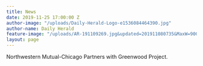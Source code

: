 ```yaml
---
title: News
date: 2019-11-25 17:00:00 Z
author-image: "/uploads/Daily-Herald-Logo-e1536084464390.jpg"
author-name: Daily Herald
feature-image: "/uploads/AR-191109269.jpg&updated=201911080735&MaxW=900&maxH=900&noborder&Q=80.jpeg"
layout: page
---
```


Northwestern Mutual-Chicago Partners with Greenwood Project.